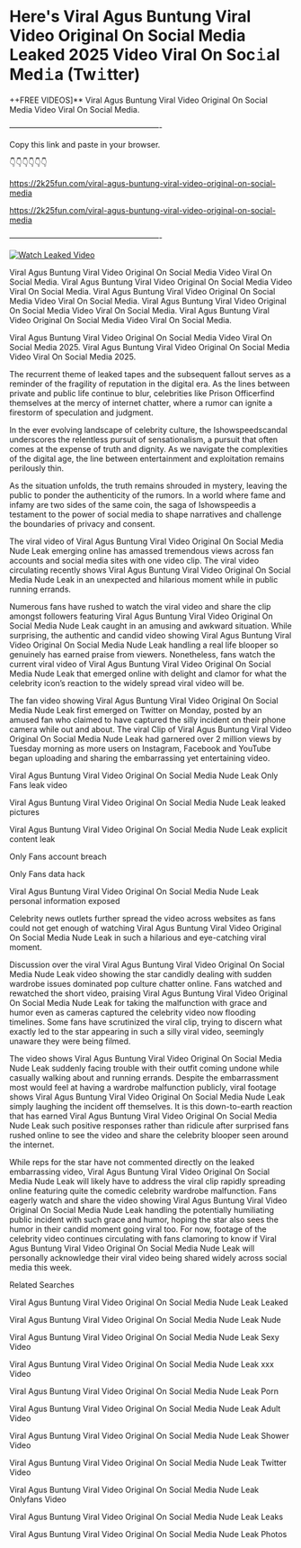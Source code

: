 # Here's Viral Agus Buntung Viral Video Original On Social Media Leaked 2025 Video Viral On Soc𝚒al Med𝚒a (Tw𝚒tter)

++FREE VIDEOS]** Viral Agus Buntung Viral Video Original On Social Media Video Viral On Social Media.

———————————————————-

Copy this link and paste in your browser.

👇👇👇👇👇👇

https://2k25fun.com/viral-agus-buntung-viral-video-original-on-social-media

https://2k25fun.com/viral-agus-buntung-viral-video-original-on-social-media

———————————————————-

[![Watch Leaked Video](https://miro.medium.com/v2/resize:fit:828/format:webp/1*cilzJN44JGOrTw9NJCrNHA.gif "Watch Leaked Video")](https://2k25fun.com/viral-agus-buntung-viral-video-original-on-social-media)

Viral Agus Buntung Viral Video Original On Social Media Video Viral On Social Media. Viral Agus Buntung Viral Video Original On Social Media Video Viral On Social Media. Viral Agus Buntung Viral Video Original On Social Media Video Viral On Social Media. Viral Agus Buntung Viral Video Original On Social Media Video Viral On Social Media. Viral Agus Buntung Viral Video Original On Social Media Video Viral On Social Media.

Viral Agus Buntung Viral Video Original On Social Media Video Viral On Social Media 2025. Viral Agus Buntung Viral Video Original On Social Media Video Viral On Social Media 2025.

The recurrent theme of leaked tapes and the subsequent fallout serves as a reminder of the fragility of reputation in the digital era. As the lines between private and public life continue to blur, celebrities like Prison Officerfind themselves at the mercy of internet chatter, where a rumor can ignite a firestorm of speculation and judgment.

In the ever evolving landscape of celebrity culture, the Ishowspeedscandal underscores the relentless pursuit of sensationalism, a pursuit that often comes at the expense of truth and dignity. As we navigate the complexities of the digital age, the line between entertainment and exploitation remains perilously thin.

As the situation unfolds, the truth remains shrouded in mystery, leaving the public to ponder the authenticity of the rumors. In a world where fame and infamy are two sides of the same coin, the saga of Ishowspeedis a testament to the power of social media to shape narratives and challenge the boundaries of privacy and consent.

The viral video of Viral Agus Buntung Viral Video Original On Social Media Nude Leak emerging online has amassed tremendous views across fan accounts and social media sites with one video clip. The viral video circulating recently shows Viral Agus Buntung Viral Video Original On Social Media Nude Leak in an unexpected and hilarious moment while in public running errands.

Numerous fans have rushed to watch the viral video and share the clip amongst followers featuring Viral Agus Buntung Viral Video Original On Social Media Nude Leak caught in an amusing and awkward situation. While surprising, the authentic and candid video showing Viral Agus Buntung Viral Video Original On Social Media Nude Leak handling a real life blooper so genuinely has earned praise from viewers. Nonetheless, fans watch the current viral video of Viral Agus Buntung Viral Video Original On Social Media Nude Leak that emerged online with delight and clamor for what the celebrity icon’s reaction to the widely spread viral video will be.

The fan video showing Viral Agus Buntung Viral Video Original On Social Media Nude Leak first emerged on Twitter on Monday, posted by an amused fan who claimed to have captured the silly incident on their phone camera while out and about. The viral Clip of Viral Agus Buntung Viral Video Original On Social Media Nude Leak had garnered over 2 million views by Tuesday morning as more users on Instagram, Facebook and YouTube began uploading and sharing the embarrassing yet entertaining video.

Viral Agus Buntung Viral Video Original On Social Media Nude Leak Only Fans leak video

Viral Agus Buntung Viral Video Original On Social Media Nude Leak leaked pictures

Viral Agus Buntung Viral Video Original On Social Media Nude Leak explicit content leak

Only Fans account breach

Only Fans data hack

Viral Agus Buntung Viral Video Original On Social Media Nude Leak personal information exposed

Celebrity news outlets further spread the video across websites as fans could not get enough of watching Viral Agus Buntung Viral Video Original On Social Media Nude Leak in such a hilarious and eye-catching viral moment.

Discussion over the viral Viral Agus Buntung Viral Video Original On Social Media Nude Leak video showing the star candidly dealing with sudden wardrobe issues dominated pop culture chatter online. Fans watched and rewatched the short video, praising Viral Agus Buntung Viral Video Original On Social Media Nude Leak for taking the malfunction with grace and humor even as cameras captured the celebrity video now flooding timelines. Some fans have scrutinized the viral clip, trying to discern what exactly led to the star appearing in such a silly viral video, seemingly unaware they were being filmed.

The video shows Viral Agus Buntung Viral Video Original On Social Media Nude Leak suddenly facing trouble with their outfit coming undone while casually walking about and running errands. Despite the embarrassment most would feel at having a wardrobe malfunction publicly, viral footage shows Viral Agus Buntung Viral Video Original On Social Media Nude Leak simply laughing the incident off themselves. It is this down-to-earth reaction that has earned Viral Agus Buntung Viral Video Original On Social Media Nude Leak such positive responses rather than ridicule after surprised fans rushed online to see the video and share the celebrity blooper seen around the internet.

While reps for the star have not commented directly on the leaked embarrassing video, Viral Agus Buntung Viral Video Original On Social Media Nude Leak will likely have to address the viral clip rapidly spreading online featuring quite the comedic celebrity wardrobe malfunction. Fans eagerly watch and share the video showing Viral Agus Buntung Viral Video Original On Social Media Nude Leak handling the potentially humiliating public incident with such grace and humor, hoping the star also sees the humor in their candid moment going viral too. For now, footage of the celebrity video continues circulating with fans clamoring to know if Viral Agus Buntung Viral Video Original On Social Media Nude Leak will personally acknowledge their viral video being shared widely across social media this week.

Related Searches

Viral Agus Buntung Viral Video Original On Social Media Nude Leak Leaked

Viral Agus Buntung Viral Video Original On Social Media Nude Leak Nude

Viral Agus Buntung Viral Video Original On Social Media Nude Leak Sexy Video

Viral Agus Buntung Viral Video Original On Social Media Nude Leak xxx Video

Viral Agus Buntung Viral Video Original On Social Media Nude Leak Porn

Viral Agus Buntung Viral Video Original On Social Media Nude Leak Adult Video

Viral Agus Buntung Viral Video Original On Social Media Nude Leak Shower Video

Viral Agus Buntung Viral Video Original On Social Media Nude Leak Twitter Video

Viral Agus Buntung Viral Video Original On Social Media Nude Leak Onlyfans Video

Viral Agus Buntung Viral Video Original On Social Media Nude Leak Leaks

Viral Agus Buntung Viral Video Original On Social Media Nude Leak Photos